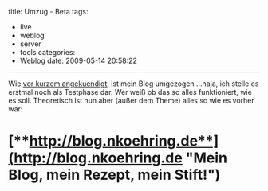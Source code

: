 title: Umzug - Beta
tags:
  - live
  - weblog
  - server
  - tools
categories:
  - Weblog
date: 2009-05-14 20:58:22
---

Wie [vor kurzem angekuendigt](http://nkoehring.wordpress.com/2008/09/26/ubrigens/ "Artikel: übrigens..."), ist mein Blog umgezogen ...naja, ich stelle es erstmal noch als Testphase dar. Wer weiß ob das so alles funktioniert, wie es soll.
Theoretisch ist nun aber (außer dem Theme) alles so wie es vorher war: [](http://blog.nkoehring.de "Mein Blog, mein Rezept, mein Stift!")

# [**http://blog.nkoehring.de**](http://blog.nkoehring.de "Mein Blog, mein Rezept, mein Stift!")
